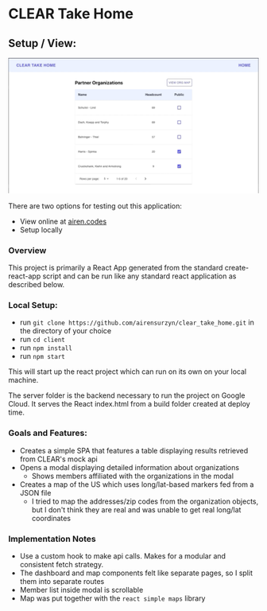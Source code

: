 # CLEAR Take Home

## Setup / View:

![](/.readme/clear_take_home_gif.gif)

There are two options for testing out this application:

- View online at [airen.codes](https://www.airen.codes)
- Setup locally

### Overview

This project is primarily a React App generated from the standard create-react-app script and can be run like any standard react application as described below.

### Local Setup:

- run `git clone https://github.com/airensurzyn/clear_take_home.git` in the directory of your choice
- run `cd client`
- run `npm install`
- run `npm start`

This will start up the react project which can run on its own on your local machine.

The server folder is the backend necessary to run the project on Google Cloud. It serves the React index.html from a build folder created at deploy time.

### Goals and Features:

- Creates a simple SPA that features a table displaying results retrieved from CLEAR's mock api
- Opens a modal displaying detailed information about organizations
  - Shows members affiliated with the organizations in the modal
- Creates a map of the US which uses long/lat-based markers fed from a JSON file
  - I tried to map the addresses/zip codes from the organization objects, but I don't think they are real and was unable to get real long/lat coordinates

### Implementation Notes

- Use a custom hook to make api calls. Makes for a modular and consistent fetch strategy.
- The dashboard and map components felt like separate pages, so I split them into separate routes
- Member list inside modal is scrollable
- Map was put together with the `react simple maps` library
